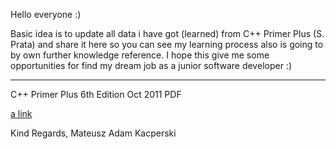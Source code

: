 
Hello everyone :)

Basic idea is to update all data i have got (learned) from C++ Primer Plus (S. Prata) and share it here so you can see my learning process 
also is going to by own further knowledge reference.
I hope this give me some opportunities for find my dream job as a junior software developer :)

-----------------------------------------------------------------------------------------------------------------------------------------------------------

C++ Primer Plus 6th Edition Oct 2011 PDF

[a link](https://zhjwpku.com/assets/pdf/books/C++.Primer.Plus.6th.Edition.Oct.2011.pdf)


Kind Regards,
Mateusz Adam Kacperski

